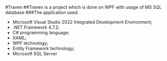 #Traven
##Traven is a project which is done on WPF with usage of MS SQL database
###The application used:
+ Microsoft Visual Studio 2022 Integrated Development Environment;
+ .NET Framework 4.7.2;
+ C# programming language;
+ XAML;
+ WPF technology;
+ Entity Framework technology;
+ Microsoft SQL Server
